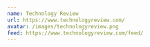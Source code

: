 ```yaml
---
name: Technology Review
url: https://www.technologyreview.com/
avatar: /images/technologyreview.png
feed: https://www.technologyreview.com/feed/
---
```

